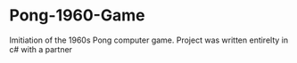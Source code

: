 # Pong-1960-Game
Imitiation of the 1960s Pong computer game.
Project was written entirelty in c# with a partner
